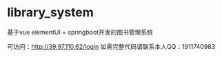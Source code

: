 # library_system
基于vue elementUI + springboot开发的图书管理系统

可访问：http://39.97.110.62/login
如需完整代码请联系本人QQ：1911740983
